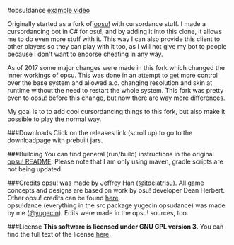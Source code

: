 #opsu!dance
[example video](https://www.youtube.com/watch?v=tqZqn7nx8N0)  
  
Originally started as a fork of [opsu!](https://github.com/itdelatrisu/opsu) with cursordance stuff. I made a cursordancing bot in C# for osu!, and by adding it into this clone, it allows me to do even more stuff with it. This way I can also provide this client to other players so they can play with it too, as I will not give my bot to people because I don't want to endorse cheating in any way.

As of 2017 some major changes were made in this fork which changed the inner workings of opsu. This was done in an attempt to get more control over the base system and allowed a.o. changing resolution and skin at runtime without the need to restart the whole system. This fork was pretty even to opsu! before this change, but now there are way more differences.

My goal is to to add cool cursordancing things to this fork, but also make it possible to play the normal way.
  
###Downloads
Click on the releases link (scroll up) to go to the downloadpage with prebuilt jars.

###Building
You can find general (run/build) instructions in the original [opsu! README](README-OPSU.md).
Please note that I am only using maven, gradle scripts are not being updated.

###Credits
opsu! was made by Jeffrey Han ([@itdelatrisu](https://github.com/itdelatrisu)). All game concepts and designs are based on work by osu! developer Dean Herbert. Other opsu! credits can be found [here](CREDITS.md).  
opsu!dance (everything in the src package yugecin.opsudance) was made by me ([@yugecin](https://github.com/yugecin)). Edits were made in the opsu! sources, too.  

###License
**This software is licensed under GNU GPL version 3.**
You can find the full text of the license [here](LICENSE).
